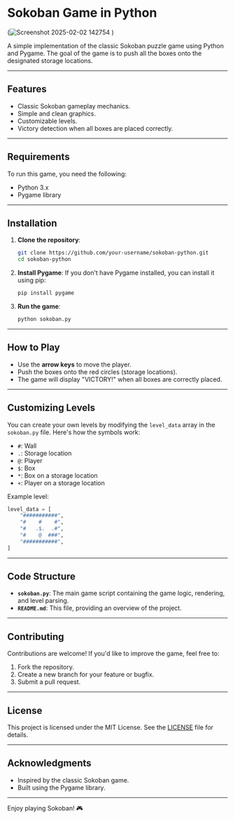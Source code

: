 # Sokoban Game in Python

(![Screenshot 2025-02-02 142754](https://github.com/user-attachments/assets/3f9cf6bd-3342-4e2e-a775-efef82786ecb)
) <!-- Add a screenshot if available -->

A simple implementation of the classic Sokoban puzzle game using Python and Pygame. The goal of the game is to push all the boxes onto the designated storage locations.

---

## Features

- Classic Sokoban gameplay mechanics.
- Simple and clean graphics.
- Customizable levels.
- Victory detection when all boxes are placed correctly.

---

## Requirements

To run this game, you need the following:

- Python 3.x
- Pygame library

---

## Installation

1. **Clone the repository**:
   ```bash
   git clone https://github.com/your-username/sokoban-python.git
   cd sokoban-python
   ```

2. **Install Pygame**:
   If you don't have Pygame installed, you can install it using pip:
   ```bash
   pip install pygame
   ```

3. **Run the game**:
   ```bash
   python sokoban.py
   ```

---

## How to Play

- Use the **arrow keys** to move the player.
- Push the boxes onto the red circles (storage locations).
- The game will display "VICTORY!" when all boxes are correctly placed.

---

## Customizing Levels

You can create your own levels by modifying the `level_data` array in the `sokoban.py` file. Here's how the symbols work:

- `#`: Wall
- `.`: Storage location
- `@`: Player
- `$`: Box
- `*`: Box on a storage location
- `+`: Player on a storage location

Example level:
```python
level_data = [
    "###########",
    "#    #    #",
    "#   .$.  .#",
    "#    @  ###",
    "###########",
]
```

---

## Code Structure

- **`sokoban.py`**: The main game script containing the game logic, rendering, and level parsing.
- **`README.md`**: This file, providing an overview of the project.

---

## Contributing

Contributions are welcome! If you'd like to improve the game, feel free to:

1. Fork the repository.
2. Create a new branch for your feature or bugfix.
3. Submit a pull request.

---

## License

This project is licensed under the MIT License. See the [LICENSE](LICENSE) file for details.

---

## Acknowledgments

- Inspired by the classic Sokoban game.
- Built using the Pygame library.

---

Enjoy playing Sokoban! 🎮
